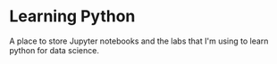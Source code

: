 # Learning Python
 A place to store Jupyter notebooks and the labs that I'm using to learn python for data science.
